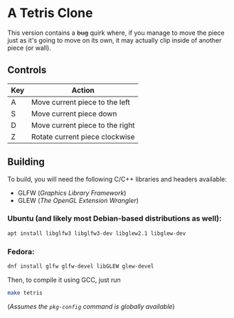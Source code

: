 # A Tetris Clone

This version contains a ~~bug~~ quirk where, if you manage to move the piece just as it's going to move on its own, it may actually clip inside of another piece (or wall).

## Controls

| Key | Action                          |
| --- | ------------------------------- |
| A   | Move current piece to the left  |
| S   | Move current piece down         |
| D   | Move current piece to the right |
| Z   | Rotate current piece clockwise  |

## Building

To build, you will need the following C/C++ libraries and headers available:

- GLFW (_Graphics Library Framework_)
- GLEW (_The OpenGL Extension Wrangler_)

### Ubuntu (and likely most Debian-based distributions as well):

```bash
apt install libglfw3 libglfw3-dev libglew2.1 libglew-dev
```

### Fedora:

```bash
dnf install glfw glfw-devel libGLEW glew-devel
```

Then, to compile it using GCC, just run

```bash
make tetris
```

(_Assumes the `pkg-config` command is globally available_)
